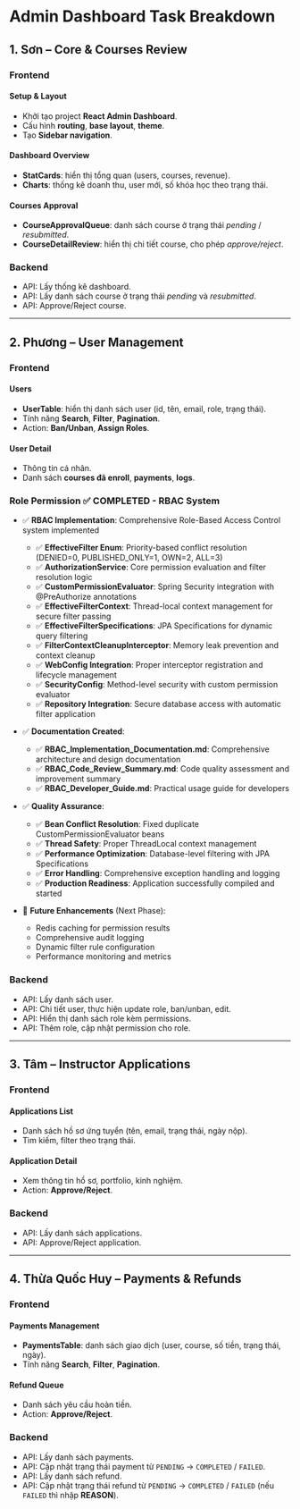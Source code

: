 # Admin Dashboard Task Breakdown

## 1. Sơn – Core & Courses Review

### Frontend

#### Setup & Layout

- Khởi tạo project **React Admin Dashboard**.
- Cấu hình **routing**, **base layout**, **theme**.
- Tạo **Sidebar navigation**.

#### Dashboard Overview

- **StatCards**: hiển thị tổng quan (users, courses, revenue).
- **Charts**: thống kê doanh thu, user mới, số khóa học theo trạng thái.

#### Courses Approval

- **CourseApprovalQueue**: danh sách course ở trạng thái _pending_ / _resubmitted_.
- **CourseDetailReview**: hiển thị chi tiết course, cho phép _approve/reject_.

### Backend

- API: Lấy thống kê dashboard.
- API: Lấy danh sách course ở trạng thái _pending_ và _resubmitted_.
- API: Approve/Reject course.

---

## 2. Phương – User Management

### Frontend

#### Users

- **UserTable**: hiển thị danh sách user (id, tên, email, role, trạng thái).
- Tính năng **Search**, **Filter**, **Pagination**.
- Action: **Ban/Unban**, **Assign Roles**.

#### User Detail

- Thông tin cá nhân.
- Danh sách **courses đã enroll**, **payments**, **logs**.

### Role Permission ✅ COMPLETED - RBAC System

- ✅ **RBAC Implementation**: Comprehensive Role-Based Access Control system implemented

  - ✅ **EffectiveFilter Enum**: Priority-based conflict resolution (DENIED=0, PUBLISHED_ONLY=1, OWN=2, ALL=3)
  - ✅ **AuthorizationService**: Core permission evaluation and filter resolution logic
  - ✅ **CustomPermissionEvaluator**: Spring Security integration with @PreAuthorize annotations
  - ✅ **EffectiveFilterContext**: Thread-local context management for secure filter passing
  - ✅ **EffectiveFilterSpecifications**: JPA Specifications for dynamic query filtering
  - ✅ **FilterContextCleanupInterceptor**: Memory leak prevention and context cleanup
  - ✅ **WebConfig Integration**: Proper interceptor registration and lifecycle management
  - ✅ **SecurityConfig**: Method-level security with custom permission evaluator
  - ✅ **Repository Integration**: Secure database access with automatic filter application

- ✅ **Documentation Created**:

  - ✅ **RBAC_Implementation_Documentation.md**: Comprehensive architecture and design documentation
  - ✅ **RBAC_Code_Review_Summary.md**: Code quality assessment and improvement summary
  - ✅ **RBAC_Developer_Guide.md**: Practical usage guide for developers

- ✅ **Quality Assurance**:

  - ✅ **Bean Conflict Resolution**: Fixed duplicate CustomPermissionEvaluator beans
  - ✅ **Thread Safety**: Proper ThreadLocal context management
  - ✅ **Performance Optimization**: Database-level filtering with JPA Specifications
  - ✅ **Error Handling**: Comprehensive exception handling and logging
  - ✅ **Production Readiness**: Application successfully compiled and started

- 🔄 **Future Enhancements** (Next Phase):
  - Redis caching for permission results
  - Comprehensive audit logging
  - Dynamic filter rule configuration
  - Performance monitoring and metrics

### Backend

- API: Lấy danh sách user.
- API: Chi tiết user, thực hiện update role, ban/unban, edit.
- API: Hiển thị danh sách role kèm permissions.
- API: Thêm role, cập nhật permission cho role.

---

## 3. Tâm – Instructor Applications

### Frontend

#### Applications List

- Danh sách hồ sơ ứng tuyển (tên, email, trạng thái, ngày nộp).
- Tìm kiếm, filter theo trạng thái.

#### Application Detail

- Xem thông tin hồ sơ, portfolio, kinh nghiệm.
- Action: **Approve/Reject**.

### Backend

- API: Lấy danh sách applications.
- API: Approve/Reject application.

---

## 4. Thừa Quốc Huy – Payments & Refunds

### Frontend

#### Payments Management

- **PaymentsTable**: danh sách giao dịch (user, course, số tiền, trạng thái, ngày).
- Tính năng **Search**, **Filter**, **Pagination**.

#### Refund Queue

- Danh sách yêu cầu hoàn tiền.
- Action: **Approve/Reject**.

### Backend

- API: Lấy danh sách payments.
- API: Cập nhật trạng thái payment từ `PENDING` → `COMPLETED` / `FAILED`.
- API: Lấy danh sách refund.
- API: Cập nhật trạng thái refund từ `PENDING` → `COMPLETED` / `FAILED` (nếu `FAILED` thì nhập **REASON**).

